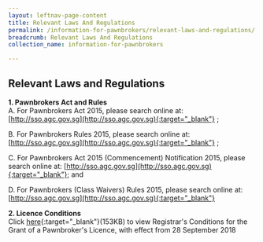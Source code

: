 ```yaml
---
layout: leftnav-page-content
title: Relevant Laws And Regulations
permalink: /information-for-pawnbrokers/relevant-laws-and-regulations/
breadcrumb: Relevant Laws And Regulations
collection_name: information-for-pawnbrokers

---
```

Relevant Laws and Regulations
---
**1. Pawnbrokers Act and Rules**<br>
A.      For Pawnbrokers Act 2015, please search online at: [http://sso.agc.gov.sg](http://sso.agc.gov.sg){:target="_blank"} ;

B.      For Pawnbrokers Rules 2015, please search online at: [http://sso.agc.gov.sg](http://sso.agc.gov.sg){:target="_blank"} ;

C.      For Pawnbrokers Act 2015 (Commencement) Notification 2015, please search online at: [http://sso.agc.gov.sg](http://sso.agc.gov.sg){:target="_blank"}; and

D.      For Pawnbrokers (Class Waivers) Rules 2015, please search online at: [http://sso.agc.gov.sg](http://sso.agc.gov.sg){:target="_blank"}

**2. Licence Conditions**<br>
Click [here](/files/LicenceConditionsw.e.f01January2017.pdf){:target="_blank"}(153KB) to view Registrar's Conditions for the Grant of a Pawnbroker's Licence, with effect from 28 September 2018
